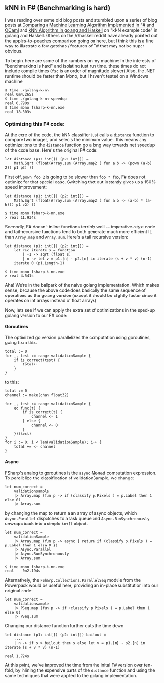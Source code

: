 ## kNN in F# (Benchmarking is hard) ##

I was reading over some old blog posts and stumbled upon a series of blog posts at [Comparing a Machine Learning Algorithm Implemented in F# and OCaml](http://philtomson.github.io/blog/2014/05/29/comparing-a-machine-learning-algorithm-implemented-in-f-number-and-ocaml/) and [kNN Algorithm in golang and Haskell](http://akgupta.ca/blog/2014/06/21/k-nn-algorithm-in-golang-and-haskell/) on "kNN example code" in golang and Haskell. Others on the /r/haskell reddit have already pointed out the apples-to-peaches comparison going on here, but I think this is a fine way to illustrate a few gotchas / features of F# that may not be super obvious.

To begin, here are some of the numbers on my machine: In the interests of "benchmarking is hard" and isolating just run time, these times do not include compile times (`fsc` is an order of magnitude slower) Also, the .NET runtime should be faster than Mono, but I haven't tested on a Windows machine.

    $ time ./golang-k-nn
    real 0m4.265s
    $ time ./golang-k-nn-speedup
    real 0.790s
    $ time mono fsharp-k-nn.exe
    real 18.803s

### Optimizing this F# code:

At the core of the code, the kNN classifier just calls a `distance` function to compare two images, and selects the minimum value. This means any optimizations to the `distance` function go a long way towards net speedup of the code base. Here's the original F# code:

    let distance (p1: int[]) (p2: int[]) =
        Math.Sqrt (float(Array.sum (Array.map2 ( fun a b -> (pown (a-b) 2)) p1 p2) ))

First off, `pown foo 2` is going to be slower than `foo * foo`, F# does not optimize for that special case. Switching that out instantly gives us a 150% speed improvement:

    let distance (p1: int[]) (p2: int[]) =
        Math.Sqrt (float(Array.sum (Array.map2 ( fun a b -> (a-b) * (a-b))) p1 p2) ))

    $ time mono fsharp-k-nn.exe
    > real 11.934s

Secondly, F# doesn't inline functions terribly well -- imperative-style code and tail-recursive functions tend to both generate much more efficient IL than `Array.map` and `Array.sum`. Here's a tail recursive version:

    let distance (p1: int[]) (p2: int[]) =
        let rec iterate s = function
            | -1 -> sqrt (float s)
            | n -> let v = p1.[n] - p2.[n] in iterate (s + v * v) (n-1)
        iterate 0 (p1.Length-1)

    $ time mono fsharp-k-nn.exe
    > real 4.541s

Aha! We're in the ballpark of the naive golang implementation. Which makes sense, because the above code does basically the same sequence of operations as the golang version (except it should be slightly faster since it operates on int arrays instead of float arrays)

Now, lets see if we can apply the extra set of optimizations in the sped-up golang version to our F# code:

#### Goroutines

The optimized go version parallelizes the computation using goroutines, going from this:

    total := 0
    for _, test := range validationSample {
        if is_correct(test) {
            total++
        }
    }

to this:

    total := 0
    channel := make(chan float32)

    for _, test := range validationSample {
        go func(t) {
            if is_correct(t) {
                channel <- 1
            } else {
                channel <- 0
            }
        })(test)
    }
    for i := 0; i < len(validationSample); i++ {
        total += <- channel
    }

#### Async

FSharp's analog to goroutines is the `async` ~~Monad~~ computation expression. To parallelize the classification of validationSample, we change:

    let num_correct =
        validationsample
        |> Array.map (fun p -> if (classify p.Pixels ) = p.Label then 1 else 0)
        |> Array.sum

by changing the map to return a an array of async objects, which `Async.Parallel` dispatches to a task queue and `Async.RunSynchronously` unwraps back into a simple `int[]` object.

    let num_correct =
        validationSample
        |> Array.map (fun p -> async { return if (classify p.Pixels ) = p.Label then 1 else 0 })
        |> Async.Parallel
        |> Async.RunSynchronously
        |> Array.sum

    $ time mono fsharp-k-nn.exe
    real    0m2.194s

Alternatively, the `FSharp.Collections.ParallelSeq` module from the Powerpack would be useful here, providing an in-place substitution into our original code:

    let num_correct =
        validationsample
        |> PSeq.map (fun p -> if (classify p.Pixels ) = p.Label then 1 else 0)
        |> PSeq.sum

Changing our distance function further cuts the time down

    let distance (p1: int[]) (p2: int[]) bailout =
        ....
        | n -> if s > bailout then s else let v = p1.[n] - p2.[n] in iterate (s + v * v) (n-1)

    real 1.724s

At this point, we've improved the time from the inital F# version over ten-fold, by inlining the expensive parts of the `distance` function and using the same techniques that were applied to the golang implementation.
